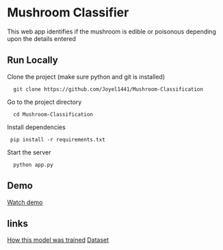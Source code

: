 
# Mushroom Classifier

This web app identifies if the mushroom is edible or poisonous depending upon the details entered



## Run Locally

Clone the project (make sure python and git is installed)

```
  git clone https://github.com/Joyel1441/Mushroom-Classification
```

Go to the project directory

```
  cd Mushroom-Classification
```

Install dependencies

```
 pip install -r requirements.txt
```

Start the server

```
  python app.py
```

  
## Demo

[Watch demo](https://youtu.be/4x7khl7R4Tg)

## links

[How this model was trained](https://colab.research.google.com/drive/11Kdb8OdGAE8xCRGf4YFl--ec8fz8RAI-?usp=sharing)
[Dataset](https://www.kaggle.com/uciml/mushroom-classification)
  
